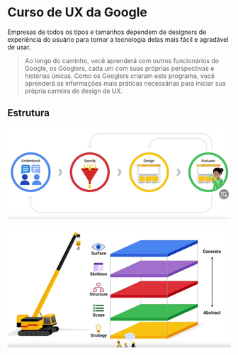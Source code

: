 # Curso de UX da Google


Empresas de todos os tipos e tamanhos dependem de designers de experiência do
usuário para tornar a tecnologia delas mais fácil e agradável de usar.

> Ao longo do caminho, você aprenderá com outros funcionários do Google,
os Googlers, cada um com suas próprias perspectivas e histórias únicas. Como os
Googlers criaram este programa, você aprenderá as informações mais práticas
necessárias para iniciar sua própria carreira de design de UX.

## Estrutura
![Estrutura](img/intro/00_structure.png)


![Estrutura2](img/intro/00_structure2.PNG)


